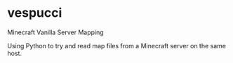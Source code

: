 # vespucci
Minecraft Vanilla Server Mapping

Using Python to try and read map files from a Minecraft server on the
same host.
